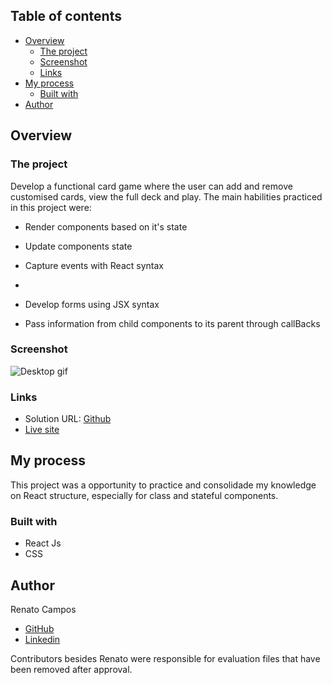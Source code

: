 ## Table of contents

- [Overview](#overview)
  - [The project](#the-project)
  - [Screenshot](#screenshot)
  - [Links](#links)
- [My process](#my-process)
  - [Built with](#built-with)
- [Author](#author)


## Overview

### The project

Develop a functional card game where the user can add and remove customised cards, view the full deck and play.
The main habilities practiced in this project were:

- Render components based on it's state

- Update components state

- Capture events with React syntax
- 
- Develop forms using JSX syntax

- Pass information from child components to its parent through callBacks


### Screenshot

![Desktop gif]()


### Links

- Solution URL: [Github](https://github.com/RenatoDourad0/Project_Tryunfo_Trybe)
- [Live site](https://renatodourad0.github.io/Project_Tryunfo_Trybe/)

## My process

This project was a opportunity to practice and consolidade my knowledge on React structure, especially for class and stateful components.

### Built with

- React Js
- CSS


## Author
  
  Renato Campos
- [GitHub](https://github.com/RenatoDourad0)
- [Linkedin](www.linkedin.com/in/renato-dourado-b1b301112)

Contributors besides Renato were responsible for evaluation files that have been removed after approval.
